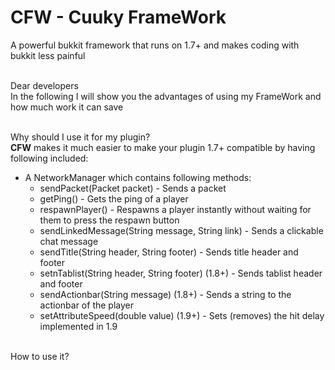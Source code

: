 # CFW - Cuuky FrameWork
A powerful bukkit framework that runs on 1.7+ and makes coding with bukkit less painful

<br>Dear developers</br>
In the following I will show you the advantages of using my FrameWork and how much work it can save 

<br>Why should I use it for my plugin?</br>
**CFW** makes it much easier to make your plugin 1.7+ compatible by having following included:

- A NetworkManager which contains following methods:
  - sendPacket(Packet packet) - Sends a packet
  - getPing() - Gets the ping of a player
  - respawnPlayer() - Respawns a player instantly without waiting for them to press the respawn button
  - sendLinkedMessage(String message, String link) - Sends a clickable chat message
  - sendTitle(String header, String footer) - Sends title header and footer
  - setnTablist(String header, String footer) (1.8+) - Sends tablist header and footer
  - sendActionbar(String message) (1.8+) - Sends a string to the actionbar of the player
  - setAttributeSpeed(double value) (1.9+) - Sets (removes) the hit delay implemented in 1.9

<br>How to use it?</br>
